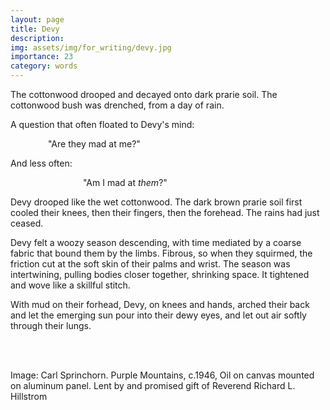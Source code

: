 ```yaml
---
layout: page
title: Devy
description: 
img: assets/img/for_writing/devy.jpg
importance: 23
category: words
---
```


The cottonwood drooped and decayed onto dark prarie soil. The cottonwood bush was drenched, from a day of rain.

A question that often floated to Devy's mind: 


&emsp;&emsp;&emsp;&emsp; "Are they mad at me?"

And less often:


&emsp;&emsp;&emsp;&emsp;&emsp;&emsp;&emsp;&emsp; "Am I mad at *them*?"

Devy drooped like the wet cottonwood. The dark brown prarie soil first cooled their knees, then their fingers, then the forehead. The rains had just ceased. 

Devy felt a woozy season descending, with time mediated by a coarse fabric that bound them by the limbs. Fibrous, so when they squirmed, the friction cut at the soft skin of their palms and wrist. The season was intertwining, pulling bodies closer together, shrinking space. It tightened and wove like a skillful stitch.

With mud on their forhead, Devy, on knees and hands, arched their back and let the emerging sun pour into their dewy eyes, and let out air softly through their lungs. 

<br/><br/>

Image: Carl Sprinchorn. Purple Mountains, c.1946, Oil on canvas mounted on aluminum panel. Lent by and promised gift of Reverend Richard L. Hillstrom